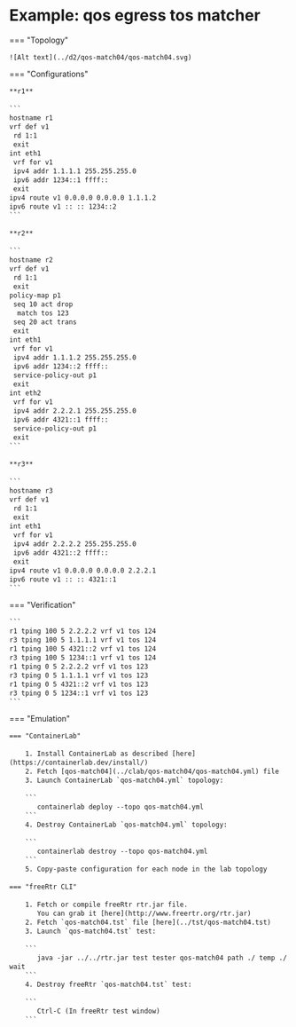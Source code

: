 # Example: qos egress tos matcher

=== "Topology"

    ![Alt text](../d2/qos-match04/qos-match04.svg)

=== "Configurations"

    **r1**

    ```
    hostname r1
    vrf def v1
     rd 1:1
     exit
    int eth1
     vrf for v1
     ipv4 addr 1.1.1.1 255.255.255.0
     ipv6 addr 1234::1 ffff::
     exit
    ipv4 route v1 0.0.0.0 0.0.0.0 1.1.1.2
    ipv6 route v1 :: :: 1234::2
    ```

    **r2**

    ```
    hostname r2
    vrf def v1
     rd 1:1
     exit
    policy-map p1
     seq 10 act drop
      match tos 123
     seq 20 act trans
     exit
    int eth1
     vrf for v1
     ipv4 addr 1.1.1.2 255.255.255.0
     ipv6 addr 1234::2 ffff::
     service-policy-out p1
     exit
    int eth2
     vrf for v1
     ipv4 addr 2.2.2.1 255.255.255.0
     ipv6 addr 4321::1 ffff::
     service-policy-out p1
     exit
    ```

    **r3**

    ```
    hostname r3
    vrf def v1
     rd 1:1
     exit
    int eth1
     vrf for v1
     ipv4 addr 2.2.2.2 255.255.255.0
     ipv6 addr 4321::2 ffff::
     exit
    ipv4 route v1 0.0.0.0 0.0.0.0 2.2.2.1
    ipv6 route v1 :: :: 4321::1
    ```

=== "Verification"

    ```
    r1 tping 100 5 2.2.2.2 vrf v1 tos 124
    r3 tping 100 5 1.1.1.1 vrf v1 tos 124
    r1 tping 100 5 4321::2 vrf v1 tos 124
    r3 tping 100 5 1234::1 vrf v1 tos 124
    r1 tping 0 5 2.2.2.2 vrf v1 tos 123
    r3 tping 0 5 1.1.1.1 vrf v1 tos 123
    r1 tping 0 5 4321::2 vrf v1 tos 123
    r3 tping 0 5 1234::1 vrf v1 tos 123
    ```

=== "Emulation"

    === "ContainerLab"

        1. Install ContainerLab as described [here](https://containerlab.dev/install/)  
        2. Fetch [qos-match04](../clab/qos-match04/qos-match04.yml) file  
        3. Launch ContainerLab `qos-match04.yml` topology:  

        ```
           containerlab deploy --topo qos-match04.yml  
        ```
        4. Destroy ContainerLab `qos-match04.yml` topology:  

        ```
           containerlab destroy --topo qos-match04.yml  
        ```
        5. Copy-paste configuration for each node in the lab topology

    === "freeRtr CLI"

        1. Fetch or compile freeRtr rtr.jar file.  
           You can grab it [here](http://www.freertr.org/rtr.jar)  
        2. Fetch `qos-match04.tst` file [here](../tst/qos-match04.tst)  
        3. Launch `qos-match04.tst` test:  

        ```
           java -jar ../../rtr.jar test tester qos-match04 path ./ temp ./ wait
        ```
        4. Destroy freeRtr `qos-match04.tst` test:  

        ```
           Ctrl-C (In freeRtr test window)
        ```

